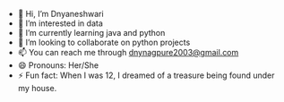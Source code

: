 - 👋 Hi, I’m Dnyaneshwari
- 👀 I’m interested in data 
- 🌱 I’m currently learning java and python
- 💞️ I’m looking to collaborate on python projects
- 📫 You can reach me through dnynagpure2003@gmail.com 
- 😄 Pronouns: Her/She
- ⚡ Fun fact: When I was 12, I dreamed of a treasure being found under my house.
<!---
dnyaneshwari2003/dnyaneshwari2003 is a ✨ special ✨ repository because its `README.md` (this file) appears on your GitHub profile.
You can click the Preview link to take a look at your changes.
--->
